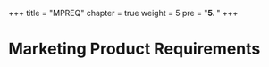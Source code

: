 +++
title = "MPREQ"
chapter = true
weight = 5
pre = "<b>5. </b>"
+++


# Marketing Product Requirements

